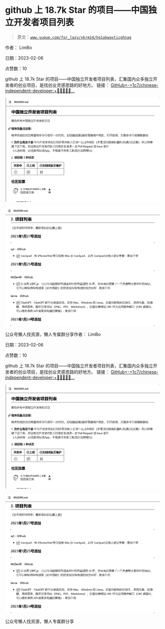 # github 上 18.7k Star 的项目——中国独立开发者项目列表

> 原文：[`www.yuque.com/for_lazy/xkrm14/hg1akwavticghnag`](https://www.yuque.com/for_lazy/xkrm14/hg1akwavticghnag)



作者： LimBo



日期：2023-02-06



点赞数：10



github 上 18.7k Star 的项目——中国独立开发者项目列表，汇集国内众多独立开发者的创业项目，是找创业灵感思路的好地方。 链接： [GitHub+-+1c7/chinese-independent-developer:+👩🏿‍💻👨🏾...](https://github.com/1c7/chinese-independent-developer)



![](img/2a1adae740044af3dd96e83f9c15e3db.png)



![](img/735acab44a4117bc0ef9469b8c59df2d.png)



公众号懒人找资源，懒人专属群分享作者： LimBo



日期：2023-02-06



点赞数：10



github 上 18.7k Star 的项目——中国独立开发者项目列表，汇集国内众多独立开发者的创业项目，是找创业灵感思路的好地方。 链接： [GitHub+-+1c7/chinese-independent-developer:+👩🏿‍💻👨🏾...](https://github.com/1c7/chinese-independent-developer)



![](img/2a1adae740044af3dd96e83f9c15e3db.png)



![](img/735acab44a4117bc0ef9469b8c59df2d.png)



公众号懒人找资源，懒人专属群分享

